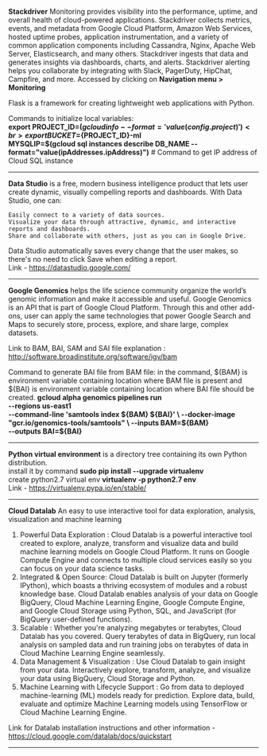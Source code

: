 **Stackdriver** Monitoring provides visibility into the performance, uptime, and overall health of cloud-powered applications. Stackdriver collects metrics, events, and metadata from Google Cloud Platform, Amazon Web Services, hosted uptime probes, application instrumentation, and a variety of common application components including Cassandra, Nginx, Apache Web Server, Elasticsearch, and many others. Stackdriver ingests that data and generates insights via dashboards, charts, and alerts. Stackdriver alerting helps you collaborate by integrating with Slack, PagerDuty, HipChat, Campfire, and more.
Accessed by clicking on **Navigation menu > Monitoring**

Flask is a framework for creating lightweight web applications with Python. 

Commands to initialize local variables:<br>
**export PROJECT_ID=$(gcloud info --format='value(config.project)')<br>
export BUCKET=${PROJECT_ID}-ml<br>
MYSQLIP=$(gcloud sql instances describe DB_NAME --format="value(ipAddresses.ipAddress)")**  # Command to get IP address of Cloud SQL instance<br> 

------------------------------------------------------

**Data Studio** is a free, modern business intelligence product that lets user create dynamic, visually compelling reports and dashboards. With Data Studio, one can:

    Easily connect to a variety of data sources.
    Visualize your data through attractive, dynamic, and interactive reports and dashboards.
    Share and collaborate with others, just as you can in Google Drive.
Data Studio automatically saves every change that the user makes, so there's no need to click Save when editing a report.<br>
Link - https://datastudio.google.com/

-----------------------------------------

**Google Genomics** helps the life science community organize the world’s genomic information and make it accessible and useful. Google Genomics is an API that is part of Google Cloud Platform. Through this and other add-ons, user can apply the same technologies that power Google Search and Maps to securely store, process, explore, and share large, complex datasets.

Link to BAM, BAI, SAM and SAI file explanation : http://software.broadinstitute.org/software/igv/bam

Command to generate BAI file from BAM file:  in the command, ${BAM} is environment variable containing location where BAM file is present and ${BAI} is environment variable containing location where BAI file should be created.
**gcloud alpha genomics pipelines run \
    --regions us-east1 \
    --command-line 'samtools index ${BAM} ${BAI}' \
    --docker-image "gcr.io/genomics-tools/samtools" \
    --inputs BAM=${BAM} \
    --outputs BAI=${BAI}**

--------------------------------------------------------

**Python virtual environment** is a directory tree containing its own Python distribution. <br>
install it by command **sudo pip install --upgrade virtualenv**<br>
create python2.7 virtual env **virtualenv -p python2.7 env**<br>
Link - https://virtualenv.pypa.io/en/stable/<br>

------------------------------------------

**Cloud Datalab**
An easy to use interactive tool for data exploration, analysis, visualization and machine learning 
1. Powerful Data Exploration : Cloud Datalab is a powerful interactive tool created to explore, analyze, transform and visualize data and build machine learning models on Google Cloud Platform. It runs on Google Compute Engine and connects to multiple cloud services easily so you can focus on your data science tasks.
2. Integrated & Open Source: Cloud Datalab is built on Jupyter (formerly IPython), which boasts a thriving ecosystem of modules and a robust knowledge base. Cloud Datalab enables analysis of your data on Google BigQuery, Cloud Machine Learning Engine, Google Compute Engine, and Google Cloud Storage using Python, SQL, and JavaScript (for BigQuery user-defined functions).
3. Scalable : Whether you're analyzing megabytes or terabytes, Cloud Datalab has you covered. Query terabytes of data in BigQuery, run local analysis on sampled data and run training jobs on terabytes of data in Cloud Machine Learning Engine seamlessly.
4. Data Management & Visualization : Use Cloud Datalab to gain insight from your data. Interactively explore, transform, analyze, and visualize your data using BigQuery, Cloud Storage and Python.
5. Machine Learning with Lifecycle Support : Go from data to deployed machine-learning (ML) models ready for prediction. Explore data, build, evaluate and optimize Machine Learning models using TensorFlow or Cloud Machine Learning Engine.

Link for Datalab installation instructions and other information - https://cloud.google.com/datalab/docs/quickstart

-----------------------------------


